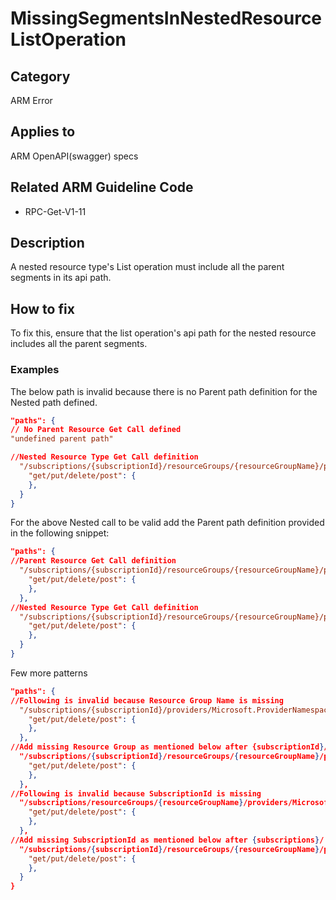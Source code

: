 # MissingSegmentsInNestedResourceListOperation

## Category

ARM Error

## Applies to

ARM OpenAPI(swagger) specs

## Related ARM Guideline Code

- RPC-Get-V1-11

## Description

A nested resource type's List operation must include all the parent segments in its api path.

## How to fix

To fix this, ensure that the list operation's api path for the nested resource includes all the parent segments.

### Examples

The below path is invalid because there is no Parent path definition for the Nested path defined.

```json
"paths": {
// No Parent Resource Get Call defined
"undefined parent path"

//Nested Resource Type Get Call definition
  "/subscriptions/{subscriptionId}/resourceGroups/{resourceGroupName}/providers/Microsoft.ProviderNamespace/parentResourceType/{parentInstance}/nestedResourceType": {
    "get/put/delete/post": {
    },
  }
}
```

For the above Nested call to be valid add the Parent path definition provided in the following snippet:

```json
"paths": {
//Parent Resource Get Call definition
  "/subscriptions/{subscriptionId}/resourceGroups/{resourceGroupName}/providers/Microsoft.ProviderNamespace/parentResourceType/{parentInstance}": {
    "get/put/delete/post": {
    },
  },
//Nested Resource Type Get Call definition
  "/subscriptions/{subscriptionId}/resourceGroups/{resourceGroupName}/providers/Microsoft.ProviderNamespace/parentResourceType/{parentInstance}/nestedResourceType": {
    "get/put/delete/post": {
    },
  }
}
```

Few more patterns 

```json
"paths": {
//Following is invalid because Resource Group Name is missing
  "/subscriptions/{subscriptionId}/providers/Microsoft.ProviderNamespace/resourceType/{instance}": {
    "get/put/delete/post": {
    },
  },
//Add missing Resource Group as mentioned below after {subscriptionId}/
  "/subscriptions/{subscriptionId}/resourceGroups/{resourceGroupName}/providers/Microsoft.ProviderNamespace/resourceType/{instance}": {
    "get/put/delete/post": {
    },
  },
//Following is invalid because SubscriptionId is missing
  "/subscriptions/resourceGroups/{resourceGroupName}/providers/Microsoft.ProviderNamespace/resourceType/{instance}": {
    "get/put/delete/post": {
    },
  },
//Add missing SubscriptionId as mentioned below after {subscriptions}/
  "/subscriptions/{subscriptionId}/resourceGroups/{resourceGroupName}/providers/Microsoft.ProviderNamespace/resourceType/{instance}": {
    "get/put/delete/post": {
    },
  }
}
```
